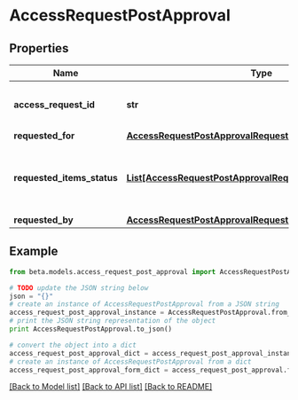 # AccessRequestPostApproval


## Properties
Name | Type | Description | Notes
------------ | ------------- | ------------- | -------------
**access_request_id** | **str** | The unique ID of the access request. | 
**requested_for** | [**AccessRequestPostApprovalRequestedFor**](AccessRequestPostApprovalRequestedFor.md) |  | 
**requested_items_status** | [**List[AccessRequestPostApprovalRequestedItemsStatusInner]**](AccessRequestPostApprovalRequestedItemsStatusInner.md) | Details on the outcome of each access item. | 
**requested_by** | [**AccessRequestPostApprovalRequestedBy**](AccessRequestPostApprovalRequestedBy.md) |  | 

## Example

```python
from beta.models.access_request_post_approval import AccessRequestPostApproval

# TODO update the JSON string below
json = "{}"
# create an instance of AccessRequestPostApproval from a JSON string
access_request_post_approval_instance = AccessRequestPostApproval.from_json(json)
# print the JSON string representation of the object
print AccessRequestPostApproval.to_json()

# convert the object into a dict
access_request_post_approval_dict = access_request_post_approval_instance.to_dict()
# create an instance of AccessRequestPostApproval from a dict
access_request_post_approval_form_dict = access_request_post_approval.from_dict(access_request_post_approval_dict)
```
[[Back to Model list]](../README.md#documentation-for-models) [[Back to API list]](../README.md#documentation-for-api-endpoints) [[Back to README]](../README.md)


